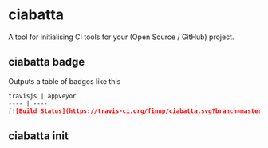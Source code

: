 # ciabatta

A tool for initialising CI tools for your (Open Source / GitHub) project.


## ciabatta badge

Outputs a table of badges like this
```md
travisjs | appveyor
---- | ----
[![Build Status](https://travis-ci.org/finnp/ciabatta.svg?branch=master)](https://travis-ci.org/finnp/ciabatta) | [![Windows Build status](http://img.shields.io/appveyor/ci/finnp/ciabatta.svg)](https://ci.appveyor.com/project/finnp/ciabatta/branch/master)
```

## ciabatta init

